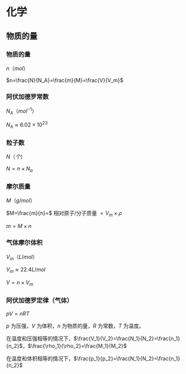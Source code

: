 # 化学

## 物质的量

### 物质的量
$n$（$mol$）

$n=\frac{N}{N_A}=\frac{m}{M}=\frac{V}{V_m}$

### 阿伏加德罗常数
$N_A$（$mol^{-1}$）

$N_A\approx 6.02\times 10^{23}$

### 粒子数
$N$（$个$）

$N=n \times N_a$

### 摩尔质量
$M$（$g/mol$）

$M=\frac{m}{n}=$ 相对原子/分子质量 $=V_m\times \rho$

$m=M \times n$

### 气体摩尔体积
$V_m$（$L/mol$）

$V_m\approx 22.4L/mol$

$V=n\times V_m$

### 阿伏加德罗定律（**气体**）

$pV=nRT$

$p$ 为压强，$V$ 为体积，$n$ 为物质的量，$R$ 为常数，$T$ 为温度。

在温度和压强相等的情况下，$\frac{V_1}{V_2}=\frac{N_1}{N_2}=\frac{n_1}{n_2}$，$\frac{\rho_1}{\rho_2}=\frac{M_1}{M_2}$

在温度和体积相等的情况下，$\frac{p_1}{p_2}=\frac{N_1}{N_2}=\frac{n_1}{n_2}$